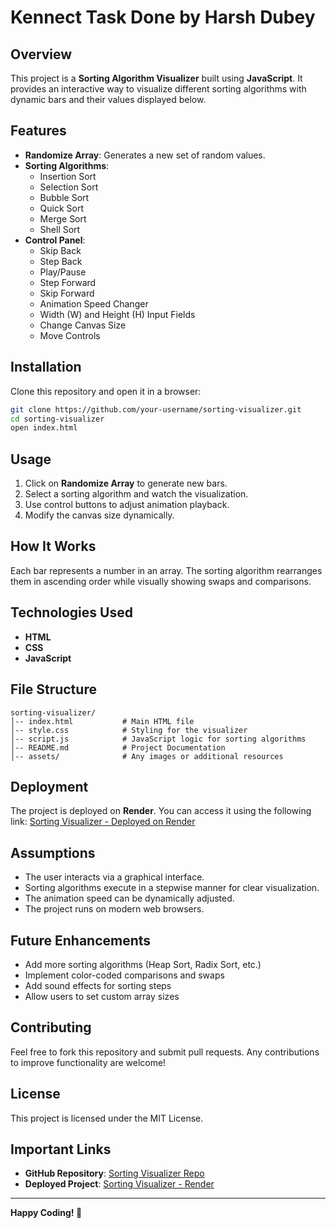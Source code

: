 # Kennect Task Done by Harsh Dubey 

## Overview
This project is a **Sorting Algorithm Visualizer** built using **JavaScript**. It provides an interactive way to visualize different sorting algorithms with dynamic bars and their values displayed below.

## Features
- **Randomize Array**: Generates a new set of random values.
- **Sorting Algorithms**:
  - Insertion Sort
  - Selection Sort
  - Bubble Sort
  - Quick Sort
  - Merge Sort
  - Shell Sort
- **Control Panel**:
  - Skip Back
  - Step Back
  - Play/Pause
  - Step Forward
  - Skip Forward
  - Animation Speed Changer
  - Width (W) and Height (H) Input Fields
  - Change Canvas Size
  - Move Controls

## Installation
Clone this repository and open it in a browser:
```bash
git clone https://github.com/your-username/sorting-visualizer.git
cd sorting-visualizer
open index.html
```

## Usage
1. Click on **Randomize Array** to generate new bars.
2. Select a sorting algorithm and watch the visualization.
3. Use control buttons to adjust animation playback.
4. Modify the canvas size dynamically.

## How It Works
Each bar represents a number in an array. The sorting algorithm rearranges them in ascending order while visually showing swaps and comparisons.

## Technologies Used
- **HTML**
- **CSS**
- **JavaScript**

## File Structure
```
sorting-visualizer/
│-- index.html           # Main HTML file
│-- style.css            # Styling for the visualizer
│-- script.js            # JavaScript logic for sorting algorithms
│-- README.md            # Project Documentation
│-- assets/              # Any images or additional resources
```

## Deployment
The project is deployed on **Render**. You can access it using the following link:
[Sorting Visualizer - Deployed on Render](https://harshucodes-git.github.io/Kennect-SDE-Task/)

## Assumptions
- The user interacts via a graphical interface.
- Sorting algorithms execute in a stepwise manner for clear visualization.
- The animation speed can be dynamically adjusted.
- The project runs on modern web browsers.

## Future Enhancements
- Add more sorting algorithms (Heap Sort, Radix Sort, etc.)
- Implement color-coded comparisons and swaps
- Add sound effects for sorting steps
- Allow users to set custom array sizes

## Contributing
Feel free to fork this repository and submit pull requests. Any contributions to improve functionality are welcome!

## License
This project is licensed under the MIT License.

## Important Links
- **GitHub Repository**: [Sorting Visualizer Repo](https://github.com/harshuCodes-git/Kennect-SDE-Task)
- **Deployed Project**: [Sorting Visualizer - Render](https://harshucodes-git.github.io/Kennect-SDE-Task/)

---
**Happy Coding! 🚀**

